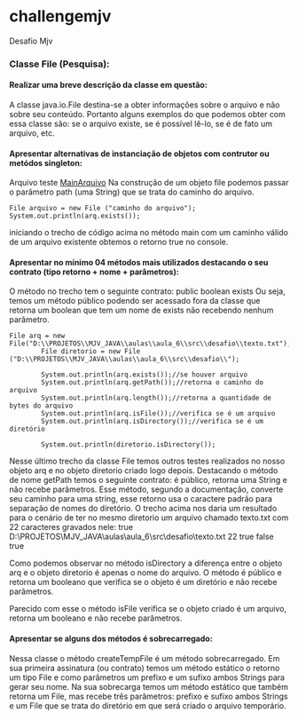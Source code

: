 # challengemjv
Desafio Mjv

### Classe File (Pesquisa):

#### Realizar uma breve descrição da classe em questão:

A classe java.io.File destina-se a obter informações sobre o arquivo e não sobre seu conteúdo. Portanto alguns exemplos do que podemos obter com essa classe
são: se o arquivo existe, se é possível lê-lo, se é de fato um arquivo, etc.

#### Apresentar alternativas de instanciação de objetos com contrutor ou metódos singleton:

Arquivo teste [MainArquivo](src/desafio)
Na construção de um objeto file podemos passar o parâmetro path (uma String) que se trata do caminho do arquivo.
```
File arquivo = new File ("caminho do arquivo");
System.out.println(arq.exists());
```
iniciando o trecho de código acima no método main com um caminho válido de um arquivo existente obtemos o retorno true no console.

#### Apresentar no mínimo 04 métodos mais utilizados destacando o seu contrato (tipo retorno + nome + parâmetros):

O método no trecho tem o seguinte contrato: public boolean exists
Ou seja, temos um método público podendo ser acessado fora da classe que retorna um boolean que tem um nome de exists não recebendo nenhum parâmetro.

```
File arq = new File("D:\\PROJETOS\\MJV_JAVA\\aulas\\aula_6\\src\\desafio\\texto.txt");
		File diretorio = new File ("D:\\PROJETOS\\MJV_JAVA\\aulas\\aula_6\\src\\desafio\\");
		
		System.out.println(arq.exists());//se houver arquivo
		System.out.println(arq.getPath());//retorna o caminho do arquivo
		System.out.println(arq.length());//retorna a quantidade de bytes do arquivo
		System.out.println(arq.isFile());//verifica se é um arquivo
		System.out.println(arq.isDirectory());//verifica se é um diretório
		
		System.out.println(diretorio.isDirectory());
```
Nesse último trecho da classe File temos outros testes realizados no nosso objeto arq e no objeto diretorio criado logo depois.
Destacando o método de nome getPath temos o seguinte contrato: é público, retorna uma String e não recebe parâmetros. Esse método,
segundo a documentação, converte seu caminho para uma string, esse retorno usa o caractere padrão para separação de nomes do diretório.
O trecho acima nos daria um resultado para o cenário de ter no mesmo diretorio um arquivo chamado texto.txt com 22 caracteres gravados nele:
true
D:\PROJETOS\MJV_JAVA\aulas\aula_6\src\desafio\texto.txt
22
true
false
true

Como podemos observar no método isDirectory a diferença entre o objeto arq e o objeto diretorio é apenas o nome do arquivo.
O método é público e retorna um booleano que verifica se o objeto é um diretório e não recebe parâmetros.

Parecido com esse o método isFile verifica se o objeto criado é um arquivo, retorna um booleano e não recebe parâmetros.

#### Apresentar se alguns dos métodos é sobrecarregado:

Nessa classe o método createTempFile é um método sobrecarregado. Em sua primeira assinatura (ou contrato) temos um método estático
o retorno um tipo File e como parâmetros um prefixo e um sufixo ambos Strings para gerar seu nome. Na sua sobrecarga temos um método
estático que também retorna um File, mas recebe três parâmetros: prefixo e sufixo ambos Strings e um File que se trata do diretório
em que será criado o arquivo temporário.

